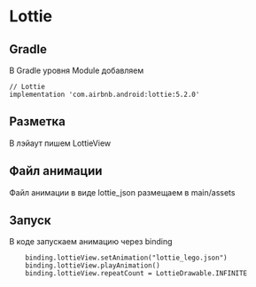 # Lottie
## Gradle
В Gradle уровня Module добавляем
```
// Lottie
implementation 'com.airbnb.android:lottie:5.2.0'
```
## Разметка
В лэйаут пишем LottieView
## Файл анимации
Файл анимации в виде lottie_json размещаем в main/assets
## Запуск
В коде запускаем анимацию через binding
```
    binding.lottieView.setAnimation("lottie_lego.json")
    binding.lottieView.playAnimation()
    binding.lottieView.repeatCount = LottieDrawable.INFINITE
```
